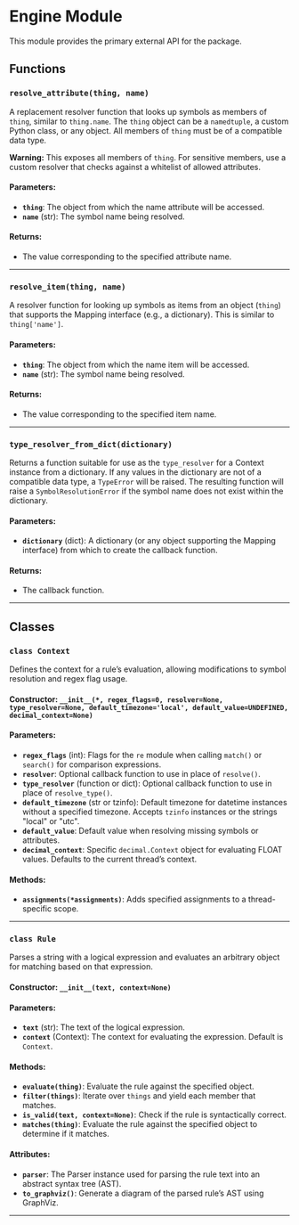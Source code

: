 # Engine Module

This module provides the primary external API for the package.

## Functions

### `resolve_attribute(thing, name)`

A replacement resolver function that looks up symbols as members of `thing`, similar to `thing.name`. The `thing` object can be a `namedtuple`, a custom Python class, or any object. All members of `thing` must be of a compatible data type.

**Warning:** This exposes all members of `thing`. For sensitive members, use a custom resolver that checks against a whitelist of allowed attributes.

#### Parameters:
- **`thing`**: The object from which the name attribute will be accessed.
- **`name`** (str): The symbol name being resolved.

#### Returns:
- The value corresponding to the specified attribute name.

---

### `resolve_item(thing, name)`

A resolver function for looking up symbols as items from an object (`thing`) that supports the Mapping interface (e.g., a dictionary). This is similar to `thing['name']`.

#### Parameters:
- **`thing`**: The object from which the name item will be accessed.
- **`name`** (str): The symbol name being resolved.

#### Returns:
- The value corresponding to the specified item name.

---

### `type_resolver_from_dict(dictionary)`

Returns a function suitable for use as the `type_resolver` for a Context instance from a dictionary. If any values in the dictionary are not of a compatible data type, a `TypeError` will be raised. The resulting function will raise a `SymbolResolutionError` if the symbol name does not exist within the dictionary.

#### Parameters:
- **`dictionary`** (dict): A dictionary (or any object supporting the Mapping interface) from which to create the callback function.

#### Returns:
- The callback function.

---

## Classes

### `class Context`

Defines the context for a rule’s evaluation, allowing modifications to symbol resolution and regex flag usage.

#### Constructor: `__init__(*, regex_flags=0, resolver=None, type_resolver=None, default_timezone='local', default_value=UNDEFINED, decimal_context=None)`

#### Parameters:
- **`regex_flags`** (int): Flags for the `re` module when calling `match()` or `search()` for comparison expressions.
- **`resolver`**: Optional callback function to use in place of `resolve()`.
- **`type_resolver`** (function or dict): Optional callback function to use in place of `resolve_type()`.
- **`default_timezone`** (str or tzinfo): Default timezone for datetime instances without a specified timezone. Accepts `tzinfo` instances or the strings "local" or "utc".
- **`default_value`**: Default value when resolving missing symbols or attributes.
- **`decimal_context`**: Specific `decimal.Context` object for evaluating FLOAT values. Defaults to the current thread’s context.

#### Methods:
- **`assignments(*assignments)`**: Adds specified assignments to a thread-specific scope.

---

### `class Rule`

Parses a string with a logical expression and evaluates an arbitrary object for matching based on that expression.

#### Constructor: `__init__(text, context=None)`

#### Parameters:
- **`text`** (str): The text of the logical expression.
- **`context`** (Context): The context for evaluating the expression. Default is `Context`.

#### Methods:
- **`evaluate(thing)`**: Evaluate the rule against the specified object.
- **`filter(things)`**: Iterate over `things` and yield each member that matches.
- **`is_valid(text, context=None)`**: Check if the rule is syntactically correct.
- **`matches(thing)`**: Evaluate the rule against the specified object to determine if it matches.

#### Attributes:
- **`parser`**: The Parser instance used for parsing the rule text into an abstract syntax tree (AST).
- **`to_graphviz()`**: Generate a diagram of the parsed rule’s AST using GraphViz.

---

